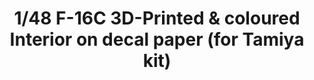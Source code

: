 ---
layout: product
title: "1/48 F-16C 3D-Printed & coloured Interior on decal paper (for Tamiya kit)"
price: "2600" 
desc: "3D Dekal"
img_path: "/assets/img/QD48037.webp"
brand: "Quinta Studio"
available: false
special_offer: false
new: false
soon: false
cat: "010000"
subcat: "016000"
subsubcat: "0N/A"
sifra: "QD48037"
popular: false
---